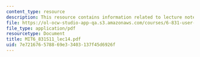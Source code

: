 ```yaml
---
content_type: resource
description: This resource contains information related to lecture notes.
file: https://ol-ocw-studio-app-qa.s3.amazonaws.com/courses/6-831-user-interface-design-and-implementation-spring-2011/7e721676578869e33403137f45d6926f_MIT6_831S11_lec14.pdf
file_type: application/pdf
resourcetype: Document
title: MIT6_831S11_lec14.pdf
uid: 7e721676-5788-69e3-3403-137f45d6926f
---
```

